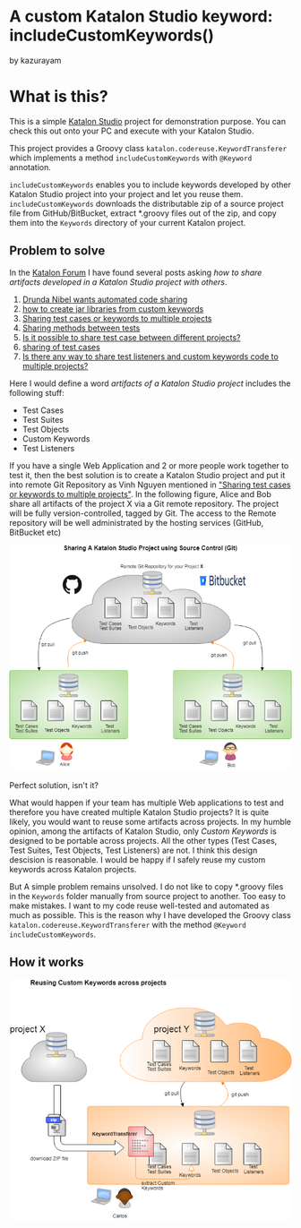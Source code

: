 A custom Katalon Studio keyword: includeCustomKeywords()
====

by kazurayam

# What is this?

This is a simple [Katalon Studio](https://www.katalon.com/) project for demonstration purpose.
You can check this out onto your PC and execute with your Katalon Studio.

This project provides a Groovy class `katalon.codereuse.KeywordTransferer` which
implements a method `includeCustomKeywords` with `@Keyword` annotation.

`includeCustomKeywords` enables you
to include keywords developed by other Katalon Studio project into your project and let you reuse them. `includeCustomKeywords` downloads the distributable zip of a source project file from GitHub/BitBucket, extract \*.groovy files out of the zip, and copy them into the `Keywords` directory of your current Katalon project.

## Problem to solve

In the [Katalon Forum](https://forum.katalon.com/discussions) I have found several posts asking *how to share artifacts developed in a Katalon Studio project with others*.

1. [Drunda Nibel wants automated code sharing](https://forum.katalon.com/discussion/comment/19738)
2. [how to create jar libraries from custom keywords](https://forum.katalon.com/discussion/8518/how-to-create-jar-libraries-from-custom-keywords?new=1)
3. [Sharing test cases or keywords to multiple projects](https://forum.katalon.com/discussion/5343/sharing-test-cases-or-keywords-to-multiple-projects)
3. [Sharing methods between tests](https://forum.katalon.com/discussion/2159/sharing-methods-between-tests)
4. [Is it possible to share test case between different projects?](https://forum.katalon.com/discussion/2104/is-it-possible-to-share-test-case-between-different-projects)
5. [sharing of test cases](https://forum.katalon.com/discussion/7432/sharing-of-test-cases)
6. [Is there any way to share test listeners and custom keywords code to multiple projects?](https://forum.katalon.com/discussion/6063/is-there-any-way-to-share-test-listeners-and-custom-keywords-code-to-multiple-projects)

Here I would define a word *artifacts of a Katalon Studio project* includes the following stuff:

- Test Cases
- Test Suites
- Test Objects
- Custom Keywords
- Test Listeners

If you have a single Web Application and 2 or more people work together to test it, then the best solution is to create a Katalon Studio project and put it into remote Git Repository as Vinh Nguyen mentioned in ["Sharing test cases or keywords to multiple projects"](https://forum.katalon.com/discussion/5343/sharing-test-cases-or-keywords-to-multiple-projects). In the following figure, Alice and Bob share all artifacts of the project X via a Git remote repository. The project will be fully version-controlled, tagged by Git. The access to the Remote repository will be well administrated by the hosting services (GitHub, BitBucket etc)

![Sharing project by remote Git repository](https://github.com/kazurayam/CodeReuseInKatalonStudio/blob/master/docs/Sharing%20project%20by%20remote%20Git%20repository.png)

Perfect solution, isn't it?

What would happen if your team has multiple Web applications to test and therefore you have created multiple Katalon Studio projects? It is quite likely, you would want to reuse some artifacts across projects. In my humble opinion, among the artifacts of Katalon Studio, only *Custom Keywords* is designed to be portable across projects. All the other types (Test Cases, Test Suites, Test Objects, Test Listeners) are not. I think this design descision is reasonable. I would be happy if I safely reuse my custom keywords across Katalon projects.

But A simple problem remains unsolved. I do not like to copy \*.groovy files in the `Keywords` folder manually from source project to another. Too easy to make mistakes. I want to my code reuse well-tested and automated as much as possible. This is the reason why I have developed the Groovy class `katalon.codereuse.KeywordTransferer` with the method `@Keyword includeCustomKeywords`.

## How it works

![Reusing Custom Keywords across projects](https://github.com/kazurayam/CodeReuseInKatalonStudio/blob/master/docs/Reusing%20Custom%20Keywords%20across%20projects.png)
